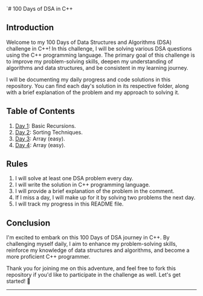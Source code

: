 `# 100 Days of DSA in C++


## Introduction

Welcome to my 100 Days of Data Structures and Algorithms (DSA) challenge in C++! In this challenge, I will be solving various DSA questions using the C++ programming language. The primary goal of this challenge is to improve my problem-solving skills, deepen my understanding of algorithms and data structures, and be consistent in my learning journey.

I will be documenting my daily progress and code solutions in this repository. You can find each day's solution in its respective folder, along with a brief explanation of the problem and my approach to solving it.

## Table of Contents

1. [Day 1](Day_1/): Basic Recursions.
2. [Day 2](Day_2/): Sorting Techniques.
3. [Day 3](Day_3/): Array (easy).
4. [Day 4](Day_4/): Array (easy).

## Rules

1. I will solve at least one DSA problem every day.
2. I will write the solution in C++ programming language.
3. I will provide a brief explanation of the problem in the comment.
4. If I miss a day, I will make up for it by solving two problems the next day.
5. I will track my progress in this README file.


## Conclusion

I'm excited to embark on this 100 Days of DSA journey in C++. By challenging myself daily, I aim to enhance my problem-solving skills, reinforce my knowledge of data structures and algorithms, and become a more proficient C++ programmer.

Thank you for joining me on this adventure, and feel free to fork this repository if you'd like to participate in the challenge as well. Let's get started! 🚀

---
